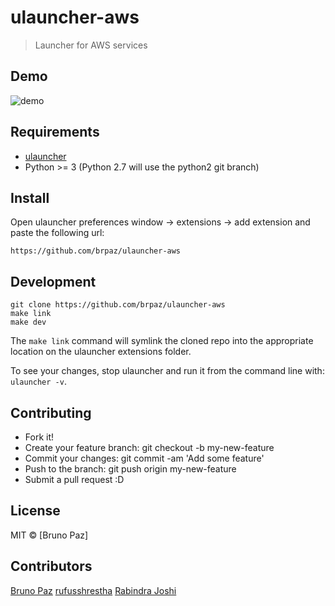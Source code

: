 # ulauncher-aws

> Launcher for AWS services

## Demo

![demo](demo.gif)

## Requirements

- [ulauncher](https://ulauncher.io/)
- Python >= 3 (Python 2.7 will use the python2 git branch)

## Install

Open ulauncher preferences window -> extensions -> add extension and paste the following url:

`https://github.com/brpaz/ulauncher-aws`

## Development

```
git clone https://github.com/brpaz/ulauncher-aws
make link
make dev
```

The `make link` command will symlink the cloned repo into the appropriate location on the ulauncher extensions folder.

To see your changes, stop ulauncher and run it from the command line with: `ulauncher -v`.

## Contributing

- Fork it!
- Create your feature branch: git checkout -b my-new-feature
- Commit your changes: git commit -am 'Add some feature'
- Push to the branch: git push origin my-new-feature
- Submit a pull request :D

## License

MIT &copy; [Bruno Paz]

## Contributors

[Bruno Paz](https://github.com/brpaz)
[rufusshrestha](https://github.com/rufusshrestha)
[Rabindra Joshi](https://github.com/therj)
